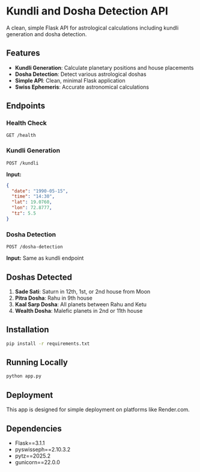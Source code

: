 # Kundli and Dosha Detection API

A clean, simple Flask API for astrological calculations including kundli generation and dosha detection.

## Features

- **Kundli Generation**: Calculate planetary positions and house placements
- **Dosha Detection**: Detect various astrological doshas
- **Simple API**: Clean, minimal Flask application
- **Swiss Ephemeris**: Accurate astronomical calculations

## Endpoints

### Health Check
```
GET /health
```

### Kundli Generation
```
POST /kundli
```
**Input:**
```json
{
  "date": "1990-05-15",
  "time": "14:30",
  "lat": 19.0760,
  "lon": 72.8777,
  "tz": 5.5
}
```

### Dosha Detection
```
POST /dosha-detection
```
**Input:** Same as kundli endpoint

## Doshas Detected

1. **Sade Sati**: Saturn in 12th, 1st, or 2nd house from Moon
2. **Pitra Dosha**: Rahu in 9th house
3. **Kaal Sarp Dosha**: All planets between Rahu and Ketu
4. **Wealth Dosha**: Malefic planets in 2nd or 11th house

## Installation

```bash
pip install -r requirements.txt
```

## Running Locally

```bash
python app.py
```

## Deployment

This app is designed for simple deployment on platforms like Render.com.

## Dependencies

- Flask==3.1.1
- pyswisseph==2.10.3.2
- pytz==2025.2
- gunicorn==22.0.0
